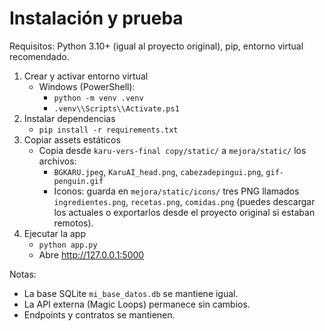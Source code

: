 # Instalación y prueba

Requisitos: Python 3.10+ (igual al proyecto original), pip, entorno virtual recomendado.

1. Crear y activar entorno virtual
   - Windows (PowerShell):
     - `python -m venv .venv`
     - `.venv\\Scripts\\Activate.ps1`
2. Instalar dependencias
   - `pip install -r requirements.txt`
3. Copiar assets estáticos
   - Copia desde `karu-vers-final copy/static/` a `mejora/static/` los archivos:
     - `BGKARU.jpeg`, `KaruAI_head.png`, `cabezadepingui.png`, `gif-penguin.gif`
     - Iconos: guarda en `mejora/static/icons/` tres PNG llamados `ingredientes.png`, `recetas.png`, `comidas.png` (puedes descargar los actuales o exportarlos desde el proyecto original si estaban remotos).
4. Ejecutar la app
   - `python app.py`
   - Abre http://127.0.0.1:5000

Notas:
- La base SQLite `mi_base_datos.db` se mantiene igual.
- La API externa (Magic Loops) permanece sin cambios.
- Endpoints y contratos se mantienen.

